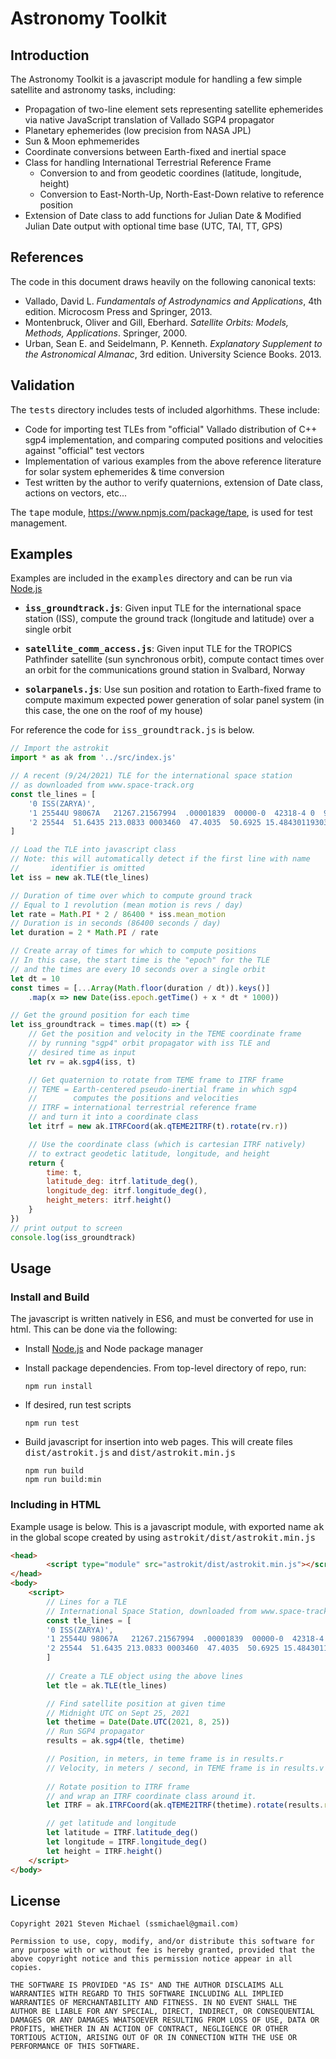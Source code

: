 # **Astronomy Toolkit**

## **Introduction**

The Astronomy Toolkit is a javascript module for handling a few simple satellite and astronomy tasks, including:

* Propagation of two-line element sets representing satellite ephemerides via native JavaScript translation of Vallado SGP4 propagator
* Planetary ephemerides (low precision from NASA JPL)
* Sun & Moon ephmemerides
* Coordinate conversions between Earth-fixed and inertial space
* Class for handling International Terrestrial Reference Frame
    * Conversion to and from geodetic coordines (latitude, longitude, height)
    * Conversion to East-North-Up, North-East-Down relative to reference position
* Extension of Date class to add functions for Julian Date & Modified Julian Date output with optional time base (UTC, TAI, TT, GPS)

## **References**

The code in this document draws heavily on the following canonical texts:

* Vallado, David L.  *Fundamentals of Astrodynamics and Applications*, 4th edition. Microcosm Press and Springer, 2013.
* Montenbruck, Oliver and Gill, Eberhard. *Satellite Orbits: Models, Methods, Applications*.  Springer, 2000.
* Urban, Sean E. and Seidelmann, P. Kenneth. *Explanatory Supplement to the Astronomical Almanac*, 3rd edition.  University Science Books.  2013.

## **Validation**

The <tt>tests</tt> directory includes tests of included algorhithms.  These include:

* Code for importing test TLEs from "official" Vallado distribution of C++ sgp4 implementation, and comparing computed positions and velocities against "official" test vectors 
* Implementation of various examples from the above reference literature for solar system ephemerides & time conversion
* Test written by the author to verify quaternions, extension of Date class, actions on vectors, etc...

The <tt>tape</tt> module, https://www.npmjs.com/package/tape, is used for test management.

## **Examples** 

Examples are included in the <tt>examples</tt> directory and can be run via [Node.js](http://nodejs.org/)
* **<tt>iss_groundtrack.js</tt>**: Given input TLE for the international space station (ISS), compute the ground track (longitude and latitude) over a single orbit

* **<tt>satellite_comm_access.js</tt>**: Given input TLE for the TROPICS Pathfinder satellite (sun synchronous orbit), compute contact times over an orbit for the communications ground station in Svalbard, Norway

* **<tt>solarpanels.js</tt>**: Use sun position and rotation to Earth-fixed frame to compute maximum expected power generation of solar panel system (in this case, the one on the roof of my house)

For reference the code for <tt>iss_groundtrack.js</tt> is below.

```js
// Import the astrokit
import * as ak from '../src/index.js'

// A recent (9/24/2021) TLE for the international space station
// as downloaded from www.space-track.org
const tle_lines = [
    '0 ISS(ZARYA)',
    '1 25544U 98067A   21267.21567994  .00001839  00000-0  42318-4 0  9994',
    '2 25544  51.6435 213.0833 0003460  47.4035  50.6925 15.48430119303944',
]

// Load the TLE into javascript class
// Note: this will automatically detect if the first line with name 
//       identifier is omitted
let iss = new ak.TLE(tle_lines)

// Duration of time over which to compute ground track
// Equal to 1 revolution (mean motion is revs / day)
let rate = Math.PI * 2 / 86400 * iss.mean_motion
// Duration is in seconds (86400 seconds / day)
let duration = 2 * Math.PI / rate

// Create array of times for which to compute positions
// In this case, the start time is the "epoch" for the TLE
// and the times are every 10 seconds over a single orbit
let dt = 10
const times = [...Array(Math.floor(duration / dt)).keys()]
    .map(x => new Date(iss.epoch.getTime() + x * dt * 1000))

// Get the ground position for each time
let iss_groundtrack = times.map((t) => {
    // Get the position and velocity in the TEME coordinate frame
    // by running "sgp4" orbit propagator with iss TLE and
    // desired time as input
    let rv = ak.sgp4(iss, t)

    // Get quaternion to rotate from TEME frame to ITRF frame
    // TEME = Earth-centered pseudo-inertial frame in which sgp4
    //        computes the positions and velocities
    // ITRF = international terrestrial reference frame
    // and turn it into a coordinate class
    let itrf = new ak.ITRFCoord(ak.qTEME2ITRF(t).rotate(rv.r))

    // Use the coordinate class (which is cartesian ITRF natively)
    // to extract geodetic latitude, longitude, and height
    return {
        time: t,
        latitude_deg: itrf.latitude_deg(),
        longitude_deg: itrf.longitude_deg(),
        height_meters: itrf.height()
    }
})
// print output to screen
console.log(iss_groundtrack)
```

## **Usage**

### **Install and Build**

The javascript is written natively in ES6, and must be converted for use in html.  This can be done via the following:
* Install [Node.js](https://nodejs.org/) and Node package manager
* Install package dependencies. From top-level directory of repo, run:
    ```
    npm run install
    ```
* If desired, run test scripts
    ```
    npm run test
    ```
* Build javascript for insertion into web pages. This will create files <tt>dist/astrokit.js</tt> and <tt>dist/astrokit.min.js</tt>

    ```
    npm run build
    npm run build:min
    ```

### **Including in HTML**
Example usage is below.  This is a javascript module, with exported name <tt>ak</tt> in the global scope created by using <tt>astrokit/dist/astrokit.min.js</tt>

```html
<head>
        <script type="module" src="astrokit/dist/astrokit.min.js"></script>
</head>
<body>
    <script>
        // Lines for a TLE
        // International Space Station, downloaded from www.space-track.org, 9/24/21
        const tle_lines = [
        '0 ISS(ZARYA)',
        '1 25544U 98067A   21267.21567994  .00001839  00000-0  42318-4 0  9994',
        '2 25544  51.6435 213.0833 0003460  47.4035  50.6925 15.48430119303944',
        ]
        
        // Create a TLE object using the above lines
        let tle = ak.TLE(tle_lines)

        // Find satellite position at given time
        // Midnight UTC on Sept 25, 2021
        let thetime = Date(Date.UTC(2021, 8, 25))
        // Run SGP4 propagator
        results = ak.sgp4(tle, thetime)

        // Position, in meters, in teme frame is in results.r
        // Velocity, in meters / second, in TEME frame is in results.v
        
        // Rotate position to ITRF frame
        // and wrap an ITRF coordinate class around it.
        let ITRF = ak.ITRFCoord(ak.qTEME2ITRF(thetime).rotate(results.r))

        // get latitude and longitude
        let latitude = ITRF.latitude_deg()
        let longitude = ITRF.longitude_deg()
        let height = ITRF.height()
    </script>
</body>
```

## **License**

```
Copyright 2021 Steven Michael (ssmichael@gmail.com)

Permission to use, copy, modify, and/or distribute this software for any purpose with or without fee is hereby granted, provided that the above copyright notice and this permission notice appear in all copies.

THE SOFTWARE IS PROVIDED "AS IS" AND THE AUTHOR DISCLAIMS ALL WARRANTIES WITH REGARD TO THIS SOFTWARE INCLUDING ALL IMPLIED WARRANTIES OF MERCHANTABILITY AND FITNESS. IN NO EVENT SHALL THE AUTHOR BE LIABLE FOR ANY SPECIAL, DIRECT, INDIRECT, OR CONSEQUENTIAL DAMAGES OR ANY DAMAGES WHATSOEVER RESULTING FROM LOSS OF USE, DATA OR PROFITS, WHETHER IN AN ACTION OF CONTRACT, NEGLIGENCE OR OTHER TORTIOUS ACTION, ARISING OUT OF OR IN CONNECTION WITH THE USE OR PERFORMANCE OF THIS SOFTWARE.
```